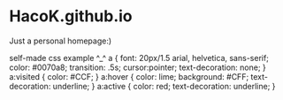 # HacoK.github.io
Just a personal homepage:)


self-made css example ^_^
a {
	font: 20px/1.5 arial, helvetica, sans-serif;
	color: #0070a8;
	transition: .5s;
	cursor:pointer;
	text-decoration: none;
}
a:visited {
	color: #CCF;
}
a:hover {
	color: lime;
	background: #CFF;
	text-decoration: underline;
}
a:active {
	color: red;
	text-decoration: underline;
}
